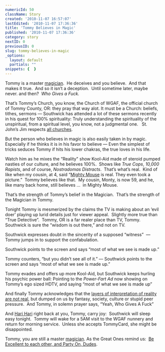 ```yaml
---
numericId: 50
className: Story
created: '2010-11-07 16:57:07'
lastEdited: '2010-11-07 17:36:36'
title: 'Tommy Believes in Magic'
published: '2010-11-07 17:36:36'
category: story
nextID: 0
previousID: 0
slug: tommy-believes-in-magic
_options:
  layout: default
  partials: ""
snippets: {  }
---
```

Tommy is a master&nbsp;[magician][0]. &nbsp;He deceives and you believe.&nbsp; And that makes it true.&nbsp; And so it isn&rsquo;t a deception.&nbsp; Until sometime later, maybe never. and then?&nbsp; _Who Gives a Fuck._

That&rsquo;s Tommy&rsquo;s Church, you know, the Church of WGAF, the official church of Tommy County, OR: they pray that way alot. It must be a Church: beliefs, tithes, sermons &mdash; Southwick has attended a lot of these sermons recently in his quest for 100% spirituality: Truly understanding the spirituality of the unspiritual, from a spiritual level, you know, not a judgmental one. &nbsp; St. John&rsquo;s Jim respects [all churches][1].

But the person who believes in magic is also easily taken in by magic.&nbsp; Especially if he thinks it is in his favor to believe &mdash; Even the simplest of tricks seduces Tommy if hits his lower chakras, the true loves in his life.

Watch him as he mixes the &ldquo;Reality&quot; show Kool-Aid made of steroid pumped nasties of our culture, and he believes 100%. &nbsp;Shows like _True Cops_, _10,000 Rapists_, and of course, _Nostradomas Distracts_. &nbsp;That&rsquo;s what&rsquo;s real.&nbsp; Kind of like when my cousin, at 4, said &ldquo;[Mighty Mouse][2] is real. They even took a picture.&rdquo;&nbsp; Tommy believes like that.&nbsp; My cousin, Monty, is now 59, and he, like many back home, still believes &hellip;&nbsp; in Mighty Mouse.

That&rsquo;s the strength of Tommy&rsquo;s belief in the Magician.&nbsp; That&rsquo;s the strength of the Magician in Tommy.

Tonight Tommy is mesmerized by the claims the TV is making about an &lsquo;evil doer&rsquo; playing up lurid details just for viewer appeal.&nbsp; Slightly more true than &ldquo;True Detective&rdquo;.&nbsp; Tommy, OR is a far realer place than TV, Tommy.&nbsp; Southwick is sure the &ldquo;wisdom is out there,&rdquo; and not on TV.

Southwick expresses doubt in the sincerity of a supposed &ldquo;witness&rdquo;&nbsp; &mdash; Tommy jumps in to support the confabulation.

Southwick points to the screen and says &ldquo;most of what we see is made up.&rdquo;

Tommy counters, &ldquo;but you didn&rsquo;t see all of it.&rdquo; &mdash; Southwick points to the screen and says &ldquo;most of what we see is made up.&rdquo;

Tommy evades and offers up more Kool-Aid, but Southwick keeps hurling his psychic power ball: Pointing to the _Power-Fart Ad_ now showing on Tommy&rsquo;s ego sized HDTV, and saying &ldquo;most of what we see is made up&rdquo;

And finally Tommy acknowledges that the [layers of interpretation of reality are not real][3], but dumped on us by fantasy, society, culture or stupid peer pressure.&nbsp; And Tommy, in solemn prayer says, &ldquo;Yeah, Who Gives A Fuck&rdquo;

And [Hari Hari][4] right back at you, Tommy, carry joy:&nbsp; Southwick will sleep easy tonight.&nbsp; Tommy will wake for a 5AM visit to the WGAF nunnery and return for morning service. &nbsp;Unless she accepts TommyCard, she might be disappointed. &nbsp;

Tommy, you are still a master [magician][0]. As the Great Ones remind us: &nbsp;[Be Excellent to each other, and Party On, Dudes][5].



[0]: http://blissblvd.com/the-tarot/the-magician-major-arcana-i/
[1]: http://allchurches.com/
[2]: http://www.youtube.com/watch?v=GYpBoYa4pno
[3]: http://en.wikipedia.org/wiki/Maya_(illusion)
[4]: http://en.wikipedia.org/wiki/Hari_Hari
[5]: http://www.google.com/search?rls=en&amp;q=bill++and+ted&amp;ie=UTF-8&amp;oe=UTF-8